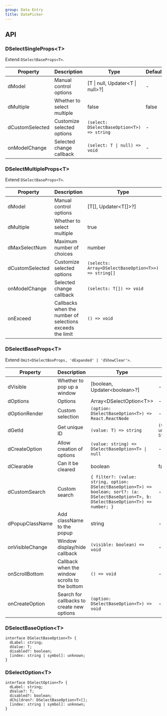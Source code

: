 ```yaml
---
group: Data Entry
title: DatePicker
---
```


## API

### DSelectSingleProps\<T\>

Extend `DSelectBaseProps<T>`.

<!-- prettier-ignore-start -->
| Property | Description | Type | Default | 
| --- | --- | --- | --- | 
| dModel | Manual control options | [T \| null, Updater\<T \| null\>?] | - |
| dMultiple | Whether to select multiple | false | false |
| dCustomSelected | Customize selected options | `(select: DSelectBaseOption<T>) => string`  | - |
| onModelChange | Selected change callback | `(select: T \| null) => void` | - |
<!-- prettier-ignore-end -->

### DSelectMultipleProps\<T\>

Extend `DSelectBaseProps<T>`.

<!-- prettier-ignore-start -->
| Property | Description | Type | Default | 
| --- | --- | --- | --- | 
| dModel | Manual control options | [T[], Updater\<T[]\>?] | - |
| dMultiple | Whether to select multiple | true | false |
| dMaxSelectNum | Maximum number of choices | number | - |
| dCustomSelected | Customize selected options | `(selects: Array<DSelectBaseOption<T>>) => string[]`  | - |
| onModelChange | Selected change callback | `(selects: T[]) => void` | - |
| onExceed | Callbacks when the number of selections exceeds the limit | `() => void` | - |
<!-- prettier-ignore-end -->

### DSelectBaseProps\<T\>

Extend `Omit<DSelectBoxProps, 'dExpanded' | 'dShowClear'>`.

<!-- prettier-ignore-start -->
| Property | Description | Type | Default | 
| --- | --- | --- | --- | 
| dVisible | Whether to pop up a window | [boolean, Updater\<boolean\>?] | - |
| dOptions | Options | Array\<DSelectOption\<T\>\> | - |
| dOptionRender | Custom selection | `(option: DSelectBaseOption<T>) => React.ReactNode` | - |
| dGetId | Get unique ID | `(value: T) => string` | `(value: unknown) => String(value)` |
| dCreateOption | Allow creation of options | `(value: string) => DSelectBaseOption<T> \| null` | - |
| dClearable | Can it be cleared | boolean | false |
| dCustomSearch | Custom search | `{ filter?: (value: string, option: DSelectBaseOption<T>) => boolean; sort?: (a: DSelectBaseOption<T>, b: DSelectBaseOption<T>) => number; }` | - |
| dPopupClassName | Add className to the popup | string | - |
| onVisibleChange | Window display/hide callback | `(visible: boolean) => void` | - |
| onScrollBottom | Callback when the window scrolls to the bottom | `() => void` | - |
| onCreateOption | Search for callbacks to create new options | `(option: DSelectBaseOption<T>) => void` | - |
<!-- prettier-ignore-end -->

### DSelectBaseOption\<T\>

```tsx
interface DSelectBaseOption<T> {
  dLabel: string;
  dValue: T;
  disabled?: boolean;
  [index: string | symbol]: unknown;
}
```

### DSelectOption\<T\>

```tsx
interface DSelectOption<T> {
  dLabel: string;
  dValue?: T;
  disabled?: boolean;
  dChildren?: DSelectBaseOption<T>[];
  [index: string | symbol]: unknown;
}
```
